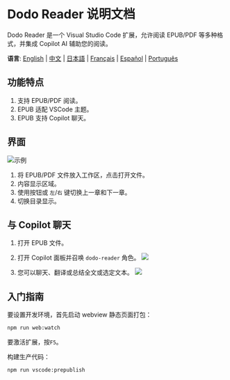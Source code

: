 # Dodo Reader 说明文档

Dodo Reader 是一个 Visual Studio Code 扩展，允许阅读 EPUB/PDF 等多种格式，并集成 Copilot AI 辅助您的阅读。

**语言**: [English](README.md) | [中文](README.zh-CN.md) | [日本語](README.ja.md) | [Français](README.fr.md) | [Español](README.es.md) | [Português](README.pt.md)

## 功能特点

1. 支持 EPUB/PDF 阅读。
2. EPUB 适配 VSCode 主题。
3. EPUB 支持 Copilot 聊天。

## 界面

![示例](https://res.vekun.com/uploads/1-1691948958974.png)

1. 将 EPUB/PDF 文件放入工作区，点击打开文件。
2. 内容显示区域。
3. 使用按钮或 `左`/`右` 键切换上一章和下一章。
4. 切换目录显示。

## 与 Copilot 聊天

1. 打开 EPUB 文件。
2. 打开 Copilot 面板并召唤 `dodo-reader` 角色。
   ![](https://fe.vekun.com/pic-fly/1spqbuptr.jpg?t=1)

3. 您可以聊天、翻译或总结全文或选定文本。
   ![](https://fe.vekun.com/pic-fly/rhn70wnk.jpg)

## 入门指南

要设置开发环境，首先启动 webview 静态页面打包：

```sh
npm run web:watch
```

要激活扩展，按`F5`。

构建生产代码：

```sh
npm run vscode:prepublish
```

